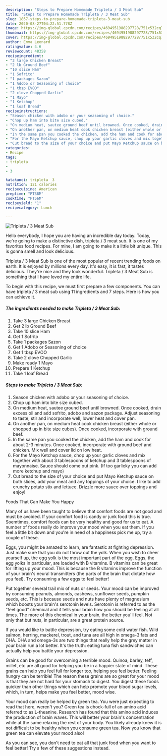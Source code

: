```yaml
---
description: "Steps to Prepare Homemade Tripleta / 3 Meat Sub"
title: "Steps to Prepare Homemade Tripleta / 3 Meat Sub"
slug: 1857-steps-to-prepare-homemade-tripleta-3-meat-sub
date: 2020-08-27T04:22:51.778Z
image: https://img-global.cpcdn.com/recipes/4694951988297728/751x532cq70/tripleta-3-meat-sub-recipe-main-photo.jpg
thumbnail: https://img-global.cpcdn.com/recipes/4694951988297728/751x532cq70/tripleta-3-meat-sub-recipe-main-photo.jpg
cover: https://img-global.cpcdn.com/recipes/4694951988297728/751x532cq70/tripleta-3-meat-sub-recipe-main-photo.jpg
author: Emma Leonard
ratingvalue: 4.6
reviewcount: 48358
recipeingredient:
- "3 large Chicken Breast"
- "2 lb Ground Beef"
- "10 slice Ham"
- "1 Sofrito"
- "1 packages Sazon"
- "1 Adobo or Seasoning of choice"
- "1 tbsp EVOO"
- "2 clove Chopped Garlic"
- "1 Mayo"
- "1 Ketchup"
- "1 loaf Bread"
recipeinstructions:
- "Season chicken with adobo or your seasoning of choice."
- "Chop up ham into bite size cubed."
- "On medium heat, sautee ground beef until browned. Once cooked, drain excess oil and add sofrito, adobo and sazon package. Adjust seasoning to taste, stir and incorporate well, lower heat and cover pan."
- "On another pan, on medium heat cook chicken breast (either whole or chopped up in bite size cubes). Once cooked, incorporate with ground beef."
- "In the same pan you cooked the chicken, add the ham and cook for about 2-3 minutes. Once cooked, incorporate with ground beef and chicken. Mix well and cover lid on low heat."
- "For the Mayo Ketchup sauce, chop up your garlic cloves and mix together with about 3 tablespoons of ketchup and 3 tablespoons of mayonnaise. Sauce should come out pink. (If too garlicky you can add more ketchup and mayo)"
- "Cut bread to the size of your choice and put Mayo Ketchup sauce on both slices, add your meat and any toppings of your choice. I like to add crunchy potato stix and lettuce. Drizzle more sauce over toppings and enjoy!"
categories:
- Recipe
tags:
- tripleta
- 
- 3

katakunci: tripleta  3 
nutrition: 121 calories
recipecuisine: American
preptime: "PT38M"
cooktime: "PT56M"
recipeyield: "1"
recipecategory: Lunch

---
```



![Tripleta / 3 Meat Sub](https://img-global.cpcdn.com/recipes/4694951988297728/751x532cq70/tripleta-3-meat-sub-recipe-main-photo.jpg)

Hello everybody, I hope you are having an incredible day today. Today, we're going to make a distinctive dish, tripleta / 3 meat sub. It is one of my favorites food recipes. For mine, I am going to make it a little bit unique. This is gonna smell and look delicious.

Tripleta / 3 Meat Sub is one of the most popular of recent trending foods on earth. It is enjoyed by millions every day. It's easy, it is fast, it tastes delicious. They're nice and they look wonderful. Tripleta / 3 Meat Sub is something that I have loved my entire life.




To begin with this recipe, we must first prepare a few components. You can have tripleta / 3 meat sub using 11 ingredients and 7 steps. Here is how you can achieve it.

<!--inarticleads1-->

##### The ingredients needed to make Tripleta / 3 Meat Sub:

1. Take 3 large Chicken Breast
1. Get 2 lb Ground Beef
1. Take 10 slice Ham
1. Get 1 Sofrito
1. Take 1 packages Sazon
1. Get 1 Adobo or Seasoning of choice
1. Get 1 tbsp EVOO
1. Take 2 clove Chopped Garlic
1. Make ready 1 Mayo
1. Prepare 1 Ketchup
1. Take 1 loaf Bread




<!--inarticleads2-->

##### Steps to make Tripleta / 3 Meat Sub:

1. Season chicken with adobo or your seasoning of choice.
1. Chop up ham into bite size cubed.
1. On medium heat, sautee ground beef until browned. Once cooked, drain excess oil and add sofrito, adobo and sazon package. Adjust seasoning to taste, stir and incorporate well, lower heat and cover pan.
1. On another pan, on medium heat cook chicken breast (either whole or chopped up in bite size cubes). Once cooked, incorporate with ground beef.
1. In the same pan you cooked the chicken, add the ham and cook for about 2-3 minutes. Once cooked, incorporate with ground beef and chicken. Mix well and cover lid on low heat.
1. For the Mayo Ketchup sauce, chop up your garlic cloves and mix together with about 3 tablespoons of ketchup and 3 tablespoons of mayonnaise. Sauce should come out pink. (If too garlicky you can add more ketchup and mayo)
1. Cut bread to the size of your choice and put Mayo Ketchup sauce on both slices, add your meat and any toppings of your choice. I like to add crunchy potato stix and lettuce. Drizzle more sauce over toppings and enjoy!




Foods That Can Make You Happy


Many of us have been taught to believe that comfort foods are not good and must be avoided. If your comfort food is candy or junk food this is true. Soemtimes, comfort foods can be very healthy and good for us to eat. A number of foods really do improve your mood when you eat them. If you feel a little bit down and you're in need of a happiness pick me up, try a couple of these.

Eggs, you might be amazed to learn, are fantastic at fighting depression. Just make sure that you do not throw out the yolk. When you wish to cheer yourself up, the egg yolk is the most important part of the egg. Eggs, the egg yolks in particular, are loaded with B vitamins. B vitamins can be great for lifting up your mood. This is because the B vitamins improve the function of your brain's neural transmitters (the parts of the brain that dictate how you feel). Try consuming a few eggs to feel better!

Put together several trail mix of nuts or seeds. Your mood can be improved by consuming peanuts, almonds, cashews, sunflower seeds, pumpkin seeds, etc. This is because seeds and nuts have plenty of magnesium which boosts your brain's serotonin levels. Serotonin is referred to as the "feel good" chemical and it tells your brain how you should be feeling at all times. The more of this chemical in your brain, the better you'll feel. Not only that but nuts, in particular, are a great protein source.

If you would like to battle depression, try eating some cold water fish. Wild salmon, herring, mackerel, trout, and tuna are all high in omega-3 fats and DHA. DHA and omega-3s are two things that really help the grey matter in your brain run a lot better. It's the truth: eating tuna fish sandwiches can actually help you battle your depression. 

Grains can be good for overcoming a terrible mood. Quinoa, barley, teff, millet, etc are all good for helping you be in a happier state of mind. These grains can help you feel full for longer too, helping you feel better. Feeling hungry can be terrible! The reason these grains are so great for your mood is that they are not hard for your stomach to digest. You digest these foods quicker than other things which can help promote your blood sugar levels, which, in turn, helps make you feel better, mood wise.

Your mood can really be helped by green tea. You were just expecting to read that here, weren't you? Green tea is chock-full of an amino acid referred to as L-theanine. Research has found that this amino acid induces the production of brain waves. This will better your brain's concentration while at the same relaxing the rest of your body. You likely already knew it is not difficult to be healthy when you consume green tea. Now you know that green tea can elevate your mood also!

As you can see, you don't need to eat all that junk food when you want to feel better! Try  a few  of  these  suggestions  instead.

